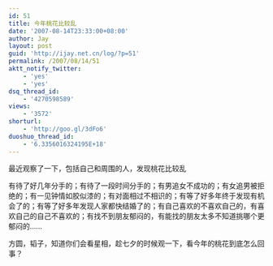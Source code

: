 ```yaml
---
id: 51
title: 今年桃花比较乱
date: '2007-08-14T23:33:00+08:00'
author: Jay
layout: post
guid: 'http://ijay.net.cn/log/?p=51'
permalink: /2007/08/14/51
aktt_notify_twitter:
    - 'yes'
    - 'yes'
dsq_thread_id:
    - '4270598589'
views:
    - '3572'
shorturl:
    - 'http://goo.gl/3dFo6'
duoshuo_thread_id:
    - '6.3356016324195E+18'
---
```


最近观察了一下，包括自己和周围的人，发现桃花比较乱

有待了好几年分手的；有待了一段时间分手的；有男追女不成功的；有女追男被拒绝的；有一见钟情如胶似漆的；有对面相过不相识的；有等了好多年终于发现有机会了的；有等了好多年发现人家都快结婚了的；有自己喜欢的不喜欢自己的，有喜欢自己的自己不喜欢的；有找不到朋友郁闷的，有能找的朋友太多不知道挑哪个更郁闷的……

方圆，韬子，知道你们会看星相，趁七夕的时候观一下，看今年的桃花到底怎么回事？